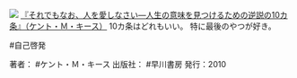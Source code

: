 
[![](https://images-fe.ssl-images-amazon.com/images/I/41jfqfstbkL._SL160_.jpg)](http://www.amazon.co.jp/exec/obidos/ASIN/4152091541/choiyaki81-22/ref=nosim)
[『それでもなお、人を愛しなさい—人生の意味を見つけるための逆説の10カ条』（ケント・Ｍ・キース）](http://www.amazon.co.jp/exec/obidos/ASIN/4152091541/choiyaki81-22/ref=nosim)
10カ条はどれもいい。
特に最後のやつが好き。

#自己啓発 

著者： #ケント・Ｍ・キース
出版社： #早川書房
発行：2010
